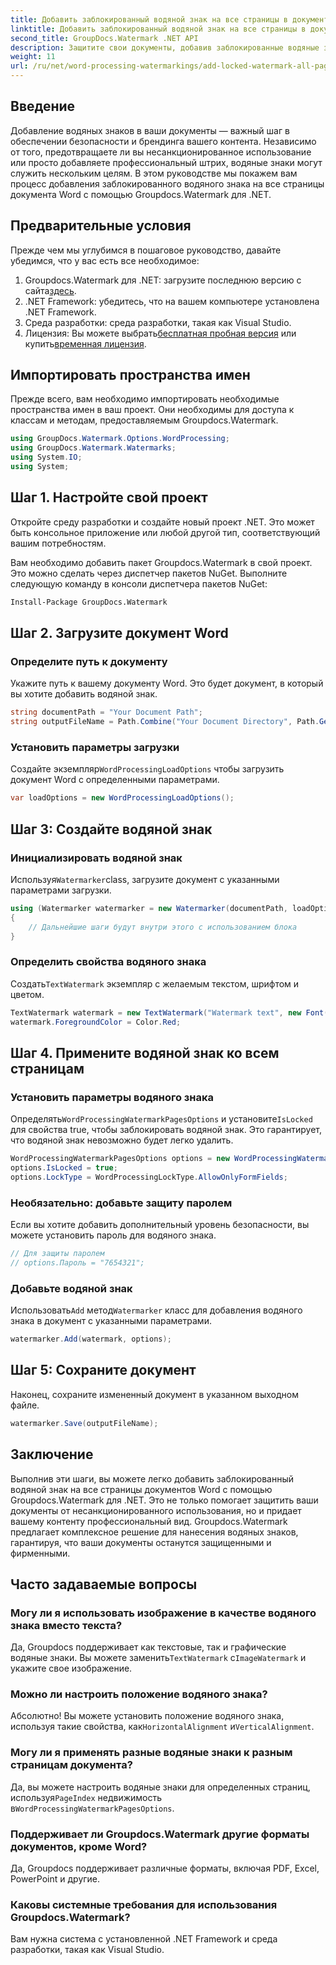 ```yaml
---
title: Добавить заблокированный водяной знак на все страницы в документах Word
linktitle: Добавить заблокированный водяной знак на все страницы в документах Word
second_title: GroupDocs.Watermark .NET API
description: Защитите свои документы, добавив заблокированные водяные знаки с помощью Groupdocs.Watermark для .NET. Следуйте нашему пошаговому руководству, чтобы упростить реализацию.
weight: 11
url: /ru/net/word-processing-watermarkings/add-locked-watermark-all-pages-word-docs/
---
```

## Введение
Добавление водяных знаков в ваши документы — важный шаг в обеспечении безопасности и брендинга вашего контента. Независимо от того, предотвращаете ли вы несанкционированное использование или просто добавляете профессиональный штрих, водяные знаки могут служить нескольким целям. В этом руководстве мы покажем вам процесс добавления заблокированного водяного знака на все страницы документа Word с помощью Groupdocs.Watermark для .NET.
## Предварительные условия
Прежде чем мы углубимся в пошаговое руководство, давайте убедимся, что у вас есть все необходимое:
1. Groupdocs.Watermark для .NET: загрузите последнюю версию с сайта[здесь](https://releases.groupdocs.com/Watermark/net/).
2. .NET Framework: убедитесь, что на вашем компьютере установлена .NET Framework.
3. Среда разработки: среда разработки, такая как Visual Studio.
4.  Лицензия: Вы можете выбрать[бесплатная пробная версия](https://releases.groupdocs.com/) или купить[временная лицензия](https://purchase.groupdocs.com/temporary-license/).
## Импортировать пространства имен
Прежде всего, вам необходимо импортировать необходимые пространства имен в ваш проект. Они необходимы для доступа к классам и методам, предоставляемым Groupdocs.Watermark.
```csharp
using GroupDocs.Watermark.Options.WordProcessing;
using GroupDocs.Watermark.Watermarks;
using System.IO;
using System;
```
## Шаг 1. Настройте свой проект

Откройте среду разработки и создайте новый проект .NET. Это может быть консольное приложение или любой другой тип, соответствующий вашим потребностям.

Вам необходимо добавить пакет Groupdocs.Watermark в свой проект. Это можно сделать через диспетчер пакетов NuGet. Выполните следующую команду в консоли диспетчера пакетов NuGet:
```sh
Install-Package GroupDocs.Watermark
```
## Шаг 2. Загрузите документ Word
### Определите путь к документу
Укажите путь к вашему документу Word. Это будет документ, в который вы хотите добавить водяной знак.
```csharp
string documentPath = "Your Document Path";
string outputFileName = Path.Combine("Your Document Directory", Path.GetFileName(documentPath));
```
### Установить параметры загрузки
 Создайте экземпляр`WordProcessingLoadOptions` чтобы загрузить документ Word с определенными параметрами.
```csharp
var loadOptions = new WordProcessingLoadOptions();
```
## Шаг 3: Создайте водяной знак
### Инициализировать водяной знак
 Используя`Watermarker`class, загрузите документ с указанными параметрами загрузки.
```csharp
using (Watermarker watermarker = new Watermarker(documentPath, loadOptions))
{
    // Дальнейшие шаги будут внутри этого с использованием блока
}
```
### Определить свойства водяного знака
 Создать`TextWatermark` экземпляр с желаемым текстом, шрифтом и цветом.
```csharp
TextWatermark watermark = new TextWatermark("Watermark text", new Font("Arial", 19));
watermark.ForegroundColor = Color.Red;
```
## Шаг 4. Примените водяной знак ко всем страницам
### Установить параметры водяного знака
 Определять`WordProcessingWatermarkPagesOptions` и установите`IsLocked` для свойства true, чтобы заблокировать водяной знак. Это гарантирует, что водяной знак невозможно будет легко удалить.
```csharp
WordProcessingWatermarkPagesOptions options = new WordProcessingWatermarkPagesOptions();
options.IsLocked = true;
options.LockType = WordProcessingLockType.AllowOnlyFormFields;
```
### Необязательно: добавьте защиту паролем
Если вы хотите добавить дополнительный уровень безопасности, вы можете установить пароль для водяного знака.
```csharp
// Для защиты паролем
// options.Пароль = "7654321";
```
### Добавьте водяной знак
 Использовать`Add` метод`Watermarker` класс для добавления водяного знака в документ с указанными параметрами.
```csharp
watermarker.Add(watermark, options);
```
## Шаг 5: Сохраните документ
Наконец, сохраните измененный документ в указанном выходном файле.
```csharp
watermarker.Save(outputFileName);
```

## Заключение
Выполнив эти шаги, вы можете легко добавить заблокированный водяной знак на все страницы документов Word с помощью Groupdocs.Watermark для .NET. Это не только помогает защитить ваши документы от несанкционированного использования, но и придает вашему контенту профессиональный вид. Groupdocs.Watermark предлагает комплексное решение для нанесения водяных знаков, гарантируя, что ваши документы останутся защищенными и фирменными.
## Часто задаваемые вопросы
### Могу ли я использовать изображение в качестве водяного знака вместо текста?
 Да, Groupdocs поддерживает как текстовые, так и графические водяные знаки. Вы можете заменить`TextWatermark` с`ImageWatermark` и укажите свое изображение.
### Можно ли настроить положение водяного знака?
 Абсолютно! Вы можете установить положение водяного знака, используя такие свойства, как`HorizontalAlignment` и`VerticalAlignment`.
### Могу ли я применять разные водяные знаки к разным страницам документа?
 Да, вы можете настроить водяные знаки для определенных страниц, используя`PageIndex` недвижимость в`WordProcessingWatermarkPagesOptions`.
### Поддерживает ли Groupdocs.Watermark другие форматы документов, кроме Word?
Да, Groupdocs поддерживает различные форматы, включая PDF, Excel, PowerPoint и другие.
### Каковы системные требования для использования Groupdocs.Watermark?
Вам нужна система с установленной .NET Framework и среда разработки, такая как Visual Studio.